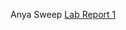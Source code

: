 Anya Sweep
[Lab Report 1](https://cselotteryblessmepls.github.io/cse15l-lab-reports/lab-report-1-week-0.html)
